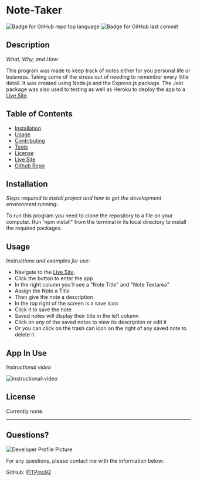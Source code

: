 # Note-Taker 
  ![Badge for GitHub repo top language](https://img.shields.io/github/languages/top/Tpino92/note-taker?style=flat&logo=appveyor) ![Badge for GitHub last commit](https://img.shields.io/github/last-commit/Tpino92/note-taker?style=flat&logo=appveyor)
  
  
  ## Description 
  
  *What, Why, and How:* 
  
  This program was made to keep track of notes either for you personal life or buisness. Taking some of the stress out of needing to remember every little detail. It was created using Node.js and the Express.js package. The Jest package was also used to testing as well as Heroku to deploy the app to a [Live Site](https://lit-waters-46614.herokuapp.com).

  ## Table of Contents
  * [Installation](#installation)
  * [Usage](#usage)
  * [Contributing](#contributing)
  * [Tests](#tests)
  * [License](#license)    
  * [Live Site](https://lit-waters-46614.herokuapp.com)  
  * [Github Repo](https://github.com/TPino92/note-taker)
  
  ## Installation
  
  *Steps required to install project and how to get the development environment running:*
  
  To run this program you need to clone the repository to a file on your computer. Run 'npm install" from the terminal in its local directory to install the required packages.
  
  ## Usage 
  
  *Instructions and examples for use:*
  
  * Navigate to the [Live Site](https://lit-waters-46614.herokuapp.com).   
  * Click the button to enter the app  
  * In the right column you'll see a "Note Title" and "Note Textarea"  
  * Assign the Note a Title  
  * Then give the note a description  
  * In the top right of the screen is a save icon  
  * Click it to save the note  
  * Saved notes will display their title in the left column  
  * Click on any of the saved notes to view its description or edit it  
  * Or you can click on the trash can icon on the right of any saved note to delete it
  
  ## App In Use
  
  *Instructional video*
  
  ![instructional-video](images/readme-gif.gif)
  
  ## License
  
  Currently none.
  
  ---
  
  ## Questions?
  
  ![Developer Profile Picture](https://avatars1.githubusercontent.com/u/67513132?v=4) 
  
  For any questions, please contact me with the information below:
 
  GitHub: [@TPino92](https://api.github.com/users/TPino92)
